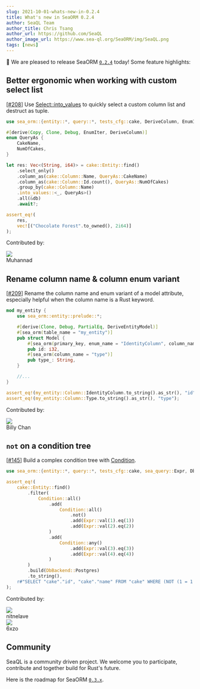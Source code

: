 ```yaml
---
slug: 2021-10-01-whats-new-in-0.2.4
title: What's new in SeaORM 0.2.4
author: SeaQL Team
author_title: Chris Tsang
author_url: https://github.com/SeaQL
author_image_url: https://www.sea-ql.org/SeaORM/img/SeaQL.png
tags: [news]
---
```


🎉 We are pleased to release SeaORM [`0.2.4`](https://github.com/SeaQL/sea-orm/releases/tag/0.2.4) today! Some feature highlights:

## Better ergonomic when working with custom select list

[[#208](https://github.com/SeaQL/sea-orm/pull/208)] Use [Select::into_values](https://docs.rs/sea-orm/0.2.4/sea_orm/entity/prelude/struct.Select.html#method.into_values) to quickly select a custom column list and destruct as tuple.

```rust
use sea_orm::{entity::*, query::*, tests_cfg::cake, DeriveColumn, EnumIter};

#[derive(Copy, Clone, Debug, EnumIter, DeriveColumn)]
enum QueryAs {
    CakeName,
    NumOfCakes,
}

let res: Vec<(String, i64)> = cake::Entity::find()
    .select_only()
    .column_as(cake::Column::Name, QueryAs::CakeName)
    .column_as(cake::Column::Id.count(), QueryAs::NumOfCakes)
    .group_by(cake::Column::Name)
    .into_values::<_, QueryAs>()
    .all(&db)
    .await?;

assert_eq!(
    res,
    vec![("Chocolate Forest".to_owned(), 2i64)]
);
```

Contributed by:

<div class="col col--3 margin-bottom--md">
    <div class="avatar">
        <a class="avatar__photo-link avatar__photo avatar__photo--sm" href="https://github.com/MuhannadAlrusayni">
            <img src="https://avatars.githubusercontent.com/u/14802524?v=4" />
        </a>
        <div class="avatar__intro">
            <div class="avatar__name">
                Muhannad
            </div>
        </div>
    </div>
</div>

## Rename column name & column enum variant

[[#209](https://github.com/SeaQL/sea-orm/pull/209)] Rename the column name and enum variant of a model attribute, especially helpful when the column name is a Rust keyword.

```rust
mod my_entity {
    use sea_orm::entity::prelude::*;

    #[derive(Clone, Debug, PartialEq, DeriveEntityModel)]
    #[sea_orm(table_name = "my_entity")]
    pub struct Model {
        #[sea_orm(primary_key, enum_name = "IdentityColumn", column_name = "id")]
        pub id: i32,
        #[sea_orm(column_name = "type")]
        pub type_: String,
    }

    //...
}

assert_eq!(my_entity::Column::IdentityColumn.to_string().as_str(), "id");
assert_eq!(my_entity::Column::Type.to_string().as_str(), "type");
```

Contributed by:

<div class="container">
    <div class="row">
        <div class="col col--3 margin-bottom--md">
            <div class="avatar">
                <a class="avatar__photo-link avatar__photo avatar__photo--sm" href="https://github.com/billy1624">
                    <img src="https://avatars.githubusercontent.com/u/30400950?v=4" />
                </a>
                <div class="avatar__intro">
                    <div class="avatar__name">
                        Billy Chan
                    </div>
                </div>
            </div>
        </div>
    </div>
</div>

## `not` on a condition tree

[[#145](https://github.com/SeaQL/sea-query/pull/145)] Build a complex condition tree with [Condition](https://docs.rs/sea-query/0.16.5/sea_query/query/struct.Condition.html).

```rust
use sea_orm::{entity::*, query::*, tests_cfg::cake, sea_query::Expr, DbBackend};

assert_eq!(
    cake::Entity::find()
        .filter(
            Condition::all()
                .add(
                    Condition::all()
                        .not()
                        .add(Expr::val(1).eq(1))
                        .add(Expr::val(2).eq(2))
                )
                .add(
                    Condition::any()
                        .add(Expr::val(3).eq(3))
                        .add(Expr::val(4).eq(4))
                )
        )
        .build(DbBackend::Postgres)
        .to_string(),
    r#"SELECT "cake"."id", "cake"."name" FROM "cake" WHERE (NOT (1 = 1 AND 2 = 2)) AND (3 = 3 OR 4 = 4)"#
);
```

Contributed by:

<div class="container">
    <div class="row">
        <div class="col col--3 margin-bottom--md">
            <div class="avatar">
                <a class="avatar__photo-link avatar__photo avatar__photo--sm" href="https://github.com/nitnelave">
                    <img src="https://avatars.githubusercontent.com/u/796633?v=4" />
                </a>
                <div class="avatar__intro">
                    <div class="avatar__name">
                        nitnelave
                    </div>
                </div>
            </div>
        </div>
        <div class="col col--3 margin-bottom--md">
            <div class="avatar">
                <a class="avatar__photo-link avatar__photo avatar__photo--sm" href="https://github.com/6xzo">
                    <img src="https://avatars.githubusercontent.com/u/36180574?v=4" />
                </a>
                <div class="avatar__intro">
                    <div class="avatar__name">
                        6xzo
                    </div>
                </div>
            </div>
        </div>
    </div>
</div>

## Community

SeaQL is a community driven project. We welcome you to participate, contribute and together build for Rust's future.

Here is the roadmap for SeaORM [`0.3.x`](https://github.com/SeaQL/sea-orm/milestone/3).